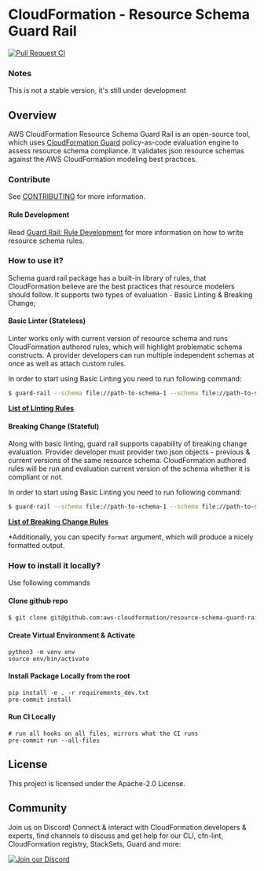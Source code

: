 # CloudFormation - Resource Schema Guard Rail
[![Pull Request CI](https://github.com/aws-cloudformation/resource-schema-guard-rail/actions/workflows/pr-ci.yml/badge.svg?branch=main)](https://github.com/aws-cloudformation/resource-schema-guard-rail/actions/workflows/pr-ci.yml)


### Notes
This is not a stable version, it's still under development

## Overview
AWS CloudFormation Resource Schema Guard Rail is an open-source tool, which uses [CloudFormation Guard](https://github.com/aws-cloudformation/cloudformation-guard/) policy-as-code evaluation engine to assess resource schema compliance. It validates json resource schemas against the AWS CloudFormation modeling best practices.

### Contribute
See [CONTRIBUTING](CONTRIBUTING.md#security-issue-notifications) for more information.
#### Rule Development
Read [Guard Rail: Rule Development](docs/RULE_DEVELOPMENT.md) for more information on how to write resource schema rules.

### How to use it?
Schema guard rail package has a built-in library of rules, that CloudFormation believe are the best practices that resource modelers should follow. It supports two types of evaluation - Basic Linting & Breaking Change;

#### Basic Linter (Stateless)
Linter works only with current version of resource schema and runs CloudFormation authored rules, which will highlight problematic schema constructs. A provider developers can run multiple independent schemas at once as well as attach custom rules.

In order to start using Basic Linting you need to run following command:
```bash
$ guard-rail --schema file://path-to-schema-1 --schema file://path-to-schema-2 --rule file://path-to-custom-ruleset1 --rule file://path-to-custom-ruleset2
```

**[List of Linting Rules](docs/BASIC_LINTING.md)**

#### Breaking Change (Stateful)
Along with basic linting, guard rail supports capability of breaking change evaluation. Provider developer must provider two json objects - previous & current versions of the same resource schema. CloudFormation authored rules will be run and evaluation current version of the schema whether it is compliant or not.

In order to start using Basic Linting you need to run following command:
```bash
$ guard-rail --schema file://path-to-schema-1 --schema file://path-to-schema-2 --rule ... --stateful
```

**[List of Breaking Change Rules](docs/BREAKING_CHANGE.md)**


*Additionally, you can specify `format` argument, which will produce a nicely formatted output.

### How to install it locally?

Use following commands

#### Clone github repo
```bash
$ git clone git@github.com:aws-cloudformation/resource-schema-guard-rail.git
```
#### Create Virtual Environment & Activate
```
python3 -m venv env
source env/bin/activate
```

#### Install Package Locally from the root

```
pip install -e . -r requirements_dev.txt
pre-commit install
```

#### Run CI Locally

```
# run all hooks on all files, mirrors what the CI runs
pre-commit run --all-files
```

## License

This project is licensed under the Apache-2.0 License.

## Community

Join us on Discord! Connect & interact with CloudFormation developers &
experts, find channels to discuss and get help for our CLI, cfn-lint, CloudFormation registry, StackSets,
Guard and more:

[![Join our Discord](https://discordapp.com/api/guilds/981586120448020580/widget.png?style=banner3)](https://discord.gg/9zpd7TTRwq)
